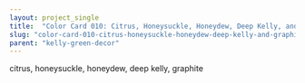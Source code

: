 ```yaml
---
layout: project_single
title:  "Color Card 010: Citrus, Honeysuckle, Honeydew, Deep Kelly, and Graphite"
slug: "color-card-010-citrus-honeysuckle-honeydew-deep-kelly-and-graphite"
parent: "kelly-green-decor"
---
```

citrus, honeysuckle, honeydew, deep kelly, graphite